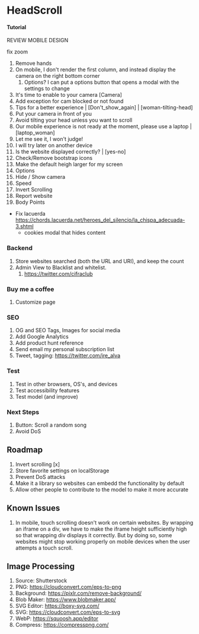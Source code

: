 # HeadScroll

#### Tutorial

REVIEW MOBILE DESIGN

fix zoom
1. Remove hands
2. On mobile, I don't render the first column, and instead display the camera on the right bottom corner
   1. Options? I can put a options button that opens a modal with the settings to change
3.  It's time to enable to your camera [Camera]
   2. Add exception for cam blocked or not found
4.  Tips for a better experience | [Don't_show_again] | [woman-tilting-head]
   3. Put your camera in front of you
   4. Avoid tilting your head unless you want to scroll
5.  Our mobile experience is not ready at the moment, please use a laptop | [laptop_woman] 
   5. Let me see it, I won't judge!
   6.  I will try later on another device
6.  Is the website displayed correctly? | [yes-no]
7.  Check/Remove bootstrap icons
8.  Make the default heigh larger for my screen
9.  Options
   7.  Hide / Show camera
   8.  Speed
   9.  Invert Scrolling
   10. Report website
   11. Body Points

- Fix lacuerda https://chords.lacuerda.net/heroes_del_silencio/la_chispa_adecuada-3.shtml
  - cookies modal that hides content
### Backend

1. Store websites searched (both the URL and URI), and keep the count
2. Admin View to Blacklist and whitelist.
   1. https://twitter.com/cifraclub

### Buy me a coffee

1. Customize page

### SEO

1. OG and SEO Tags, Images for social media
2. Add Google Analytics
4. Add product hunt reference
5. Send email my personal subscription list
6. Tweet, tagging: https://twitter.com/ire_alva

### Test

1. Test in other browsers, OS's, and devices
2. Test accessibility features
3. Test model (and improve)

### Next Steps

1. Button: Scroll a random song
2. Avoid DoS 

## Roadmap

1. Invert scrolling [x]
1. Store favorite settings on localStorage
2. Prevent DoS attacks
3. Make it a library so websites can embedd the functionality by default
4. Allow other people to contribute to the model to make it more accurate

## Known Issues

1. In mobile, touch scrolling doesn't work on certain websites. By wrapping an iframe on a div, we have to make the iframe height sufficiently high so that wrapping div displays it correctly. But by doing so, some websites might stop working properly on mobile devices when the user attempts a touch scroll.

## Image Processing

1. Source: Shutterstock
2. PNG: https://cloudconvert.com/eps-to-png
3. Background: https://pixlr.com/remove-background/
4. Blob Maker: https://www.blobmaker.app/
5. SVG Editor: https://boxy-svg.com/
6. SVG: https://cloudconvert.com/eps-to-svg
7. WebP: https://squoosh.app/editor
8. Compress: https://compresspng.com/
